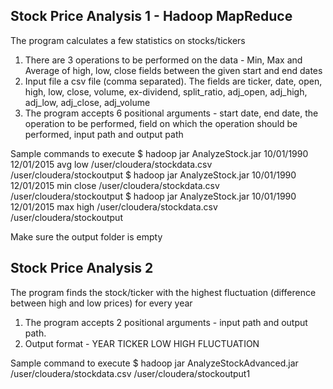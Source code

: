 Stock Price Analysis 1 - Hadoop MapReduce
-----------------------------------------
The program calculates a few statistics on stocks/tickers

1. There are 3 operations to be performed on the data - Min, Max and Average of high, low, close fields between the given start and end dates
2. Input file a csv file (comma separated). The fields are ticker, date, open, high, low, close, volume, ex-dividend, split_ratio, adj_open, adj_high, adj_low, adj_close, adj_volume
3. The program accepts 6 positional arguments - start date, end date, the operation to be performed, field on which the operation should be performed, input path and output path

Sample commands to execute
$ hadoop jar AnalyzeStock.jar 10/01/1990 12/01/2015 avg low /user/cloudera/stockdata.csv /user/cloudera/stockoutput
$ hadoop jar AnalyzeStock.jar 10/01/1990 12/01/2015 min close /user/cloudera/stockdata.csv /user/cloudera/stockoutput
$ hadoop jar AnalyzeStock.jar 10/01/1990 12/01/2015 max high /user/cloudera/stockdata.csv /user/cloudera/stockoutput

Make sure the output folder is empty

Stock Price Analysis 2
----------------------
The program finds the stock/ticker with the highest fluctuation (difference between high and low prices) for every year

1. The program accepts 2 positional arguments - input path and output path.
2. Output format - YEAR TICKER LOW HIGH FLUCTUATION

Sample command to execute
$ hadoop jar AnalyzeStockAdvanced.jar /user/cloudera/stockdata.csv /user/cloudera/stockoutput1